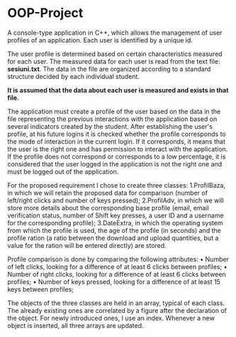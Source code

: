 # OOP-Project
A console-type application in C++, which allows the management of user profiles of an application.
Each user is identified by a unique id.

The user profile is determined based on certain characteristics measured for each user. The measured data for each user is read from the text file: **sesiuni.txt**. 
The data in the file are organized according to a standard structure decided by each individual student.

**It is assumed that the data about each user is measured and exists in that file.**

The application must create a profile of the user based on the data in the file representing the previous interactions with the application based on several indicators created by the student. After establishing the user's profile, at his future logins it is checked whether the profile corresponds to the mode of interaction in the current login. If it corresponds, it means that the user is the right one and has permission to interact with the application. If the profile does not correspond or corresponds to a low percentage, it is considered that the user logged in the application is not the right one and must be logged out of the application.

For the proposed requirement I chose to create three classes:
1.ProfilBaza, in which we will retain the proposed data for comparison (number of left/right clicks and number of keys pressed);
2.ProfilAdv, in which we will store more details about the corresponding base profile (email, email verification status, number of Shift key presses, a user ID and a username for the corresponding profile);
3.DateExtra, in which the operating system from which the profile is used, the age of the profile (in seconds) and the profile ration (a ratio between the download and upload quantities, but a value for the ration will be entered directly) are stored.

Profile comparison is done by comparing the following attributes:
• Number of left clicks, looking for a difference of at least 6 clicks between profiles;
• Number of right clicks, looking for a difference of at least 6 clicks between profiles;
• Number of keys pressed, looking for a difference of at least 15 keys between profiles;

The objects of the three classes are held in an array, typical of each class. The already existing ones are correlated by a figure after the declaration of the object. For newly introduced ones, I use an index.
Whenever a new object is inserted, all three arrays are updated.
